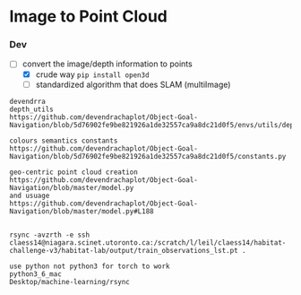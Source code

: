 # Image to Point Cloud

### Dev

- [ ] convert the image/depth information to points
    - [x] crude way
`pip install open3d `
    - [ ] standardized algorithm that does SLAM (multiImage)
```
devendrra
depth_utils
https://github.com/devendrachaplot/Object-Goal-Navigation/blob/5d76902fe9be821926a1de32557ca9a8dc21d0f5/envs/utils/depth_utils.py

colours semantics constants
https://github.com/devendrachaplot/Object-Goal-Navigation/blob/5d76902fe9be821926a1de32557ca9a8dc21d0f5/constants.py

geo-centric point cloud creation
https://github.com/devendrachaplot/Object-Goal-Navigation/blob/master/model.py
and usuage
https://github.com/devendrachaplot/Object-Goal-Navigation/blob/master/model.py#L188


```





```
rsync -avzrth -e ssh claess14@niagara.scinet.utoronto.ca:/scratch/l/leil/claess14/habitat-challenge-v3/habitat-lab/output/train_observations_lst.pt .
```

```
use python not python3 for torch to work
python3_6_mac
Desktop/machine-learning/rsync
```




